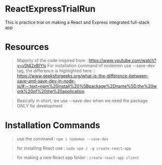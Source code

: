 # ReactExpressTrialRun

This is practice trial on making a React and Express integrated full-stack app

# Resources

> Majority of the code inspired from : https://www.youtube.com/watch?v=v0t42xBIYIs
> For installation command of nodemon use --save-dev tag, the difference is highlighted here :: https://www.geeksforgeeks.org/what-is-the-difference-between-save-and-save-dev-in-node-js/#:~:text=npm%20install%20%5Bpackage%2Dname%5D,the%20work%20of%20the%20application.

> Basically in short, we use --save-dev when we need the package ONLY for development

# Installation Commands

> use the command : `npm i nodemon --save-dev`

> for installing React use : `sudo npm i -g create-react-app`

> for making a new React app folder : `create-react-app client`

